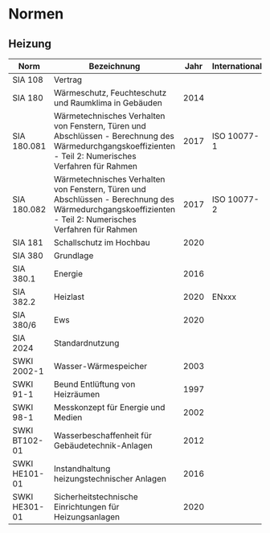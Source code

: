 
# Normen

## Heizung

| Norm          | Bezeichnung                                                                                                                                             | Jahr | International |
| ------------- | ------------------------------------------------------------------------------------------------------------------------------------------------------- | ---- | ------------- |
| SIA 108       | Vertrag                                                                                                                                                 |      |               |
| SIA 180       | Wärmeschutz, Feuchteschutz und Raumklima in Gebäuden                                                                                                    | 2014 |               |
| SIA 180.081   | Wärmetechnisches Verhalten von Fenstern, Türen und Abschlüssen - Berechnung des Wärmedurchgangskoeffizienten - Teil 2: Numerisches Verfahren für Rahmen | 2017 | ISO 10077-1   |
| SIA 180.082   | Wärmetechnisches Verhalten von Fenstern, Türen und Abschlüssen - Berechnung des Wärmedurchgangskoeffizienten - Teil 2: Numerisches Verfahren für Rahmen | 2017 | ISO 10077-2   |
| SIA 181       | Schallschutz im Hochbau                                                                                                                                 | 2020 |               |
| SIA 380       | Grundlage                                                                                                                                               |      |               |
| SIA 380.1     | Energie                                                                                                                                                 | 2016 |               |
| SIA 382.2     | Heizlast                                                                                                                                                | 2020 | ENxxx         |
| SIA 380/6     | Ews                                                                                                                                                     | 2020 |               |
| SIA 2024      | Standardnutzung                                                                                                                                         |      |               |
| SWKI 2002-1   | Wasser-Wärmespeicher                                                                                                                                    | 2003 |               |
| SWKI 91-1     | Beund Entlüftung von Heizräumen                                                                                                                         | 1997 |               |
| SWKI 98-1     | Messkonzept für Energie und Medien                                                                                                                      | 2002 |               |
| SWKI BT102-01 | Wasserbeschaffenheit für Gebäudetechnik-Anlagen                                                                                                         | 2012 |               |
| SWKI HE101-01 | Instandhaltung heizungstechnischer Anlagen                                                                                                              | 2016 |               |
| SWKI HE301-01 | Sicherheitstechnische Einrichtungen für Heizungsanlagen                                                                                                 | 2020 |               |
